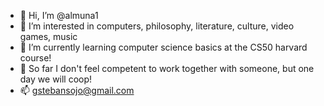 - 👋 Hi, I’m @almuna1
- 👀 I’m interested in computers, philosophy, literature, culture, video games, music
- 🌱 I’m currently learning computer science basics at the CS50 harvard course!
- 💞️ So far I don't feel competent to work together with someone, but one day we will coop!
- 📫 gstebansojo@gmail.com

<!---
almuna1/almuna1 is a ✨ special ✨ repository because its `README.md` (this file) appears on your GitHub profile.
You can click the Preview link to take a look at your changes.
--->

